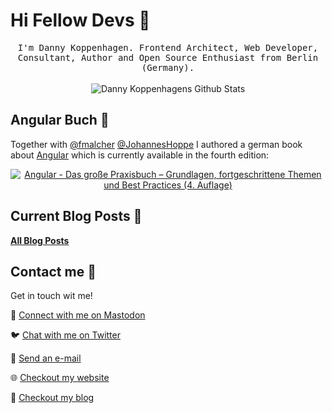 # Hi Fellow Devs :wave:

<p align="center">
  <samp>
I'm Danny Koppenhagen. Frontend Architect, Web Developer, Consultant, Author and Open Source Enthusiast from Berlin (Germany).
  </samp>
  <br/>
  <br/>
  <img src="https://github-readme-stats.vercel.app/api?username=d-koppenhagen&show_icons=true" alt="Danny Koppenhagens Github Stats"></img>
</p>

## Angular Buch :closed_book:

Together with [@fmalcher](https://github.com/fmalcher) [@JohannesHoppe](https://github.com/JohannesHoppe) I authored a german book about [Angular](https://angular.io) which is currently available in the fourth edition:

<p align="center">
  <a href="https://angular-buch.com"><img src="https://angular-buch.com/assets/img/book-cover-multiple-v4.png" alt="Angular - Das große Praxisbuch – Grundlagen, fortgeschrittene Themen und Best Practices (4. Auflage)"></img></a>
</p>

## Current Blog Posts :pencil:

<!-- START: Auto generated by Github Action -->
<!--
BLOG_POSTS_PLACEHOLDER
-->
<!-- END: Auto generated by Github Action -->

[**All Blog Posts**](https://k9n.dev/blog)

## Contact me :speech_balloon:

Get in touch wit me!


:speech_balloon: <a href="https://techhub.social/@k9n">Connect with me on Mastodon</a>

:bird: <a href="https://twitter.com/d_koppenhagen">Chat with me on Twitter</a>

:e-mail: <a href="mailto:mail@k9n.dev">Send an e-mail</a>

:globe_with_meridians: <a href="https://k9n.dev">Checkout my website</a>

:memo: <a href="https://k9n.dev/blog">Checkout my blog</a>
